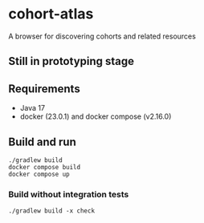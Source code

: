 # cohort-atlas
A browser for discovering cohorts and related resources

## Still in prototyping stage ##

## Requirements
- Java 17
- docker (23.0.1) and docker compose (v2.16.0)

## Build and run
```shell
./gradlew build
docker compose build
docker compose up
```

### Build without integration tests
```shell
./gradlew build -x check
```
